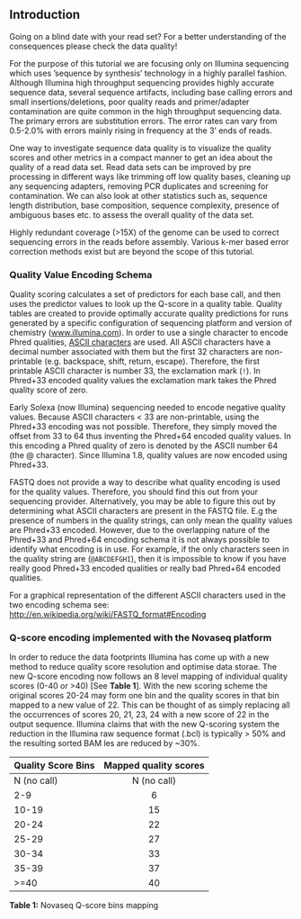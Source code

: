 ## Introduction

Going on a blind date with your read set? For a better understanding of
the consequences please check the data quality!

For the purpose of this tutorial we are focusing only on Illumina
sequencing which uses ’sequence by synthesis’ technology in a highly
parallel fashion. Although Illumina high throughput sequencing provides
highly accurate sequence data, several sequence artifacts, including
base calling errors and small insertions/deletions, poor quality reads
and primer/adapter contamination are quite common in the high throughput
sequencing data. The primary errors are substitution errors. The error
rates can vary from 0.5-2.0% with errors mainly rising in frequency at
the 3’ ends of reads.

One way to investigate sequence data quality is to visualize the quality
scores and other metrics in a compact manner to get an idea about the
quality of a read data set. Read data sets can be improved by pre
processing in different ways like trimming off low quality bases,
cleaning up any sequencing adapters, removing PCR duplicates and
screening for contamination. We can also look at other statistics such
as, sequence length distribution, base composition, sequence complexity,
presence of ambiguous bases etc. to assess the overall quality of the
data set.

Highly redundant coverage (>15X) of the genome can be used to correct
sequencing errors in the reads before assembly. Various k-mer based
error correction methods exist but are beyond the scope of this
tutorial.

### Quality Value Encoding Schema

Quality scoring calculates a set of predictors for each base call, and then uses the predictor
values to look up the Q-score in a quality table. Quality tables are created to provide optimally
accurate quality predictions for runs generated by a specific configuration of sequencing
platform and version of chemistry (www.illumina.com).
In order to use a single character to encode Phred qualities, [ASCII characters](https://www.ibm.com/support/knowledgecenter/en/ssw_aix_72/network/conversion_table.html) are used. All ASCII characters have a decimal number associated with them but the first 32
characters are non-printable (e.g. backspace, shift, return, escape).
Therefore, the first printable ASCII character is number 33, the
exclamation mark (`!`). In Phred+33 encoded quality values the exclamation
mark takes the Phred quality score of zero.

Early Solexa (now Illumina) sequencing needed to encode negative quality
values. Because ASCII characters < 33 are non-printable, using the
Phred+33 encoding was not possible. Therefore, they simply moved the
offset from 33 to 64 thus inventing the Phred+64 encoded quality values.
In this encoding a Phred quality of zero is denoted by the ASCII number
64 (the @ character). Since Illumina 1.8, quality values are now encoded
using Phred+33.


FASTQ does not provide a way to describe what quality encoding is used
for the quality values. Therefore, you should find this out from your
sequencing provider. Alternatively, you may be able to figure this out
by determining what ASCII characters are present in the FASTQ file. E.g
the presence of numbers in the quality strings, can only mean the
quality values are Phred+33 encoded. However, due to the overlapping
nature of the Phred+33 and Phred+64 encoding schema it is not always
possible to identify what encoding is in use. For example, if the only
characters seen in the quality string are (`@ABCDEFGHI`), then it is
impossible to know if you have really good Phred+33 encoded qualities or
really bad Phred+64 encoded qualities.

For a graphical representation of the different ASCII characters used in
the two encoding schema see: http://en.wikipedia.org/wiki/FASTQ_format#Encoding


### Q-score encoding implemented with the Novaseq platform

In order to reduce the data footprints Illumina has come up with a new
method to reduce quality score resolution and optimise data storae. The new Q-score
encoding now follows an 8 level mapping of individual quality scores (0-40 or >40) [See **Table 1**].
With the new scoring scheme the original scores 20-24 may form one bin and the quality scores in that
bin mapped to a new value of 22. This can be thought of as simply replacing all the
occurrences of scores 20, 21, 23, 24 with a new score of 22 in the output sequence.
Illumina claims that with the new Q-scoring system the reduction in the Illumina raw sequence format (.bcl) is typically > 50% and the resulting sorted BAM  les are reduced by ~30%.


| Quality Score Bins   |  Mapped quality scores|
|----------|:-------------:|
| N (no call) | N (no call) |
| 2-9 |    6  |
| 10-19 | 15  |
| 20-24 | 22 |
| 25-29 | 27 |
| 30-34 | 33 |
| 35-39 | 37 |
| >=40 | 40 |
**Table 1:** Novaseq Q-score bins mapping

